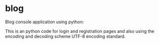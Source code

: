 # blog
Blog console application using python:

This is an python code for login and registration pages and also using the encoding and decoding scheme UTF-8 encoding standard.

